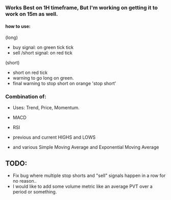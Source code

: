 ### Works Best on 1H timeframe, But I'm working on getting it to work on 15m as well. 

#### how to use:

(long)
 -  buy signal: on green tick tick
 -  sell /short signal: on red tick
  
(short)
-  short on red tick
-  warning to go long on green.
-  final warning to stop short on orange 'stop short'

### Combination of: 

* Uses: Trend, Price, Momentum. 

* MACD
* RSI
* previous and current HIGHS and LOWS
* and various Simple Moving Average and Exponential Moving Average


## TODO:

* Fix bug where multiple stop shorts and "sell" signals happen in a row for no reason..
* I would like to add some volume metric like an average PVT over a period or something.
